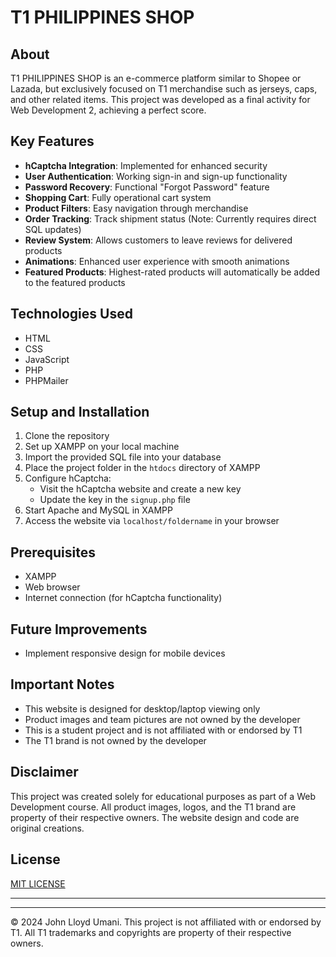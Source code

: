 # T1 PHILIPPINES SHOP

## About
T1 PHILIPPINES SHOP is an e-commerce platform similar to Shopee or Lazada, but exclusively focused on T1 merchandise such as jerseys, caps, and other related items. This project was developed as a final activity for Web Development 2, achieving a perfect score.

## Key Features
- **hCaptcha Integration**: Implemented for enhanced security
- **User Authentication**: Working sign-in and sign-up functionality
- **Password Recovery**: Functional "Forgot Password" feature
- **Shopping Cart**: Fully operational cart system
- **Product Filters**: Easy navigation through merchandise
- **Order Tracking**: Track shipment status (Note: Currently requires direct SQL updates)
- **Review System**: Allows customers to leave reviews for delivered products
- **Animations**: Enhanced user experience with smooth animations
- **Featured Products**: Highest-rated products will automatically be added to the featured products

## Technologies Used
- HTML
- CSS
- JavaScript
- PHP
- PHPMailer

## Setup and Installation
1. Clone the repository
2. Set up XAMPP on your local machine
3. Import the provided SQL file into your database
4. Place the project folder in the `htdocs` directory of XAMPP
5. Configure hCaptcha:
   - Visit the hCaptcha website and create a new key
   - Update the key in the `signup.php` file
6. Start Apache and MySQL in XAMPP
7. Access the website via `localhost/foldername` in your browser

## Prerequisites
- XAMPP
- Web browser
- Internet connection (for hCaptcha functionality)

## Future Improvements
- Implement responsive design for mobile devices

## Important Notes
- This website is designed for desktop/laptop viewing only
- Product images and team pictures are not owned by the developer
- This is a student project and is not affiliated with or endorsed by T1
- The T1 brand is not owned by the developer

## Disclaimer
This project was created solely for educational purposes as part of a Web Development course. All product images, logos, and the T1 brand are property of their respective owners. The website design and code are original creations.

## License
[MIT LICENSE](LICENSE)

---

---

© 2024 John Lloyd Umani. This project is not affiliated with or endorsed by T1. All T1 trademarks and copyrights are property of their respective owners.
